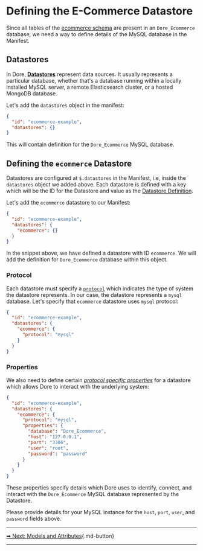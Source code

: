 # Defining the E-Commerce Datastore

Since all tables of the [ecommerce schema](/tutorial/ecommerce_schema/) are present in an `Dore_Ecommerce` database, we 
need a way to define details of the MySQL database in the Manifest.

## Datastores

In Dore, [**Datastores**](/manifest/datastores/datastores/) represent data sources. It usually represents a 
particular database, whether that's a database running within a locally installed MySQL server, a remote 
Elasticsearch cluster, or a hosted MongoDB database.

Let's add the `datastores` object in the manifest:

```json linenums="1" title="dore-ecommerce-manifest.json" hl_lines="3"
{
  "id": "ecommerce-example",
  "datastores": {}
}
```

This will contain definition for the `Dore_Ecommerce` MySQL database.

## Defining the `ecommerce` Datastore

Datastores are configured at `$.datastores` in the Manifest, i.e, inside the `datastores` object we added above.  Each
datastore is defined with a key which will be the ID for the Datastore and value as the 
[Datastore Definition](/manifest/datastores/datastore_definition/).

Let's add the `ecommerce` datastore to our Manifest:

```json linenums="1" title="dore-ecommerce-manifest.json" hl_lines="4"
{
  "id": "ecommerce-example",
  "datastores": {
    "ecommerce": {}
  }
}
```

In the snippet above, we have defined a datastore with ID `ecommerce`. We will add the definition for 
`Dore_Ecommerce` database within this object. 

### Protocol

Each datastore must specify a [`protocol`](/manifest/datastores/datastore_definition/#protocol-string-required) which 
indicates the type of system the datastore represents. In our case, the datastore represents a `mysql` database. 
Let's specify that `ecommerce` datastore uses `mysql` protocol:

```json linenums="1" title="dore-ecommerce-manifest.json" hl_lines="5"
{
  "id": "ecommerce-example",
  "datastores": {
    "ecommerce": {
      "protocol": "mysql"
    }
  }
}
```

### Properties

We also need to define certain [*protocol specific properties*](/manifest/datastores/datastore_definition/#properties-object-required) 
for a datastore which allows Dore to interact with the underlying system:

```json linenums="1" title="dore-ecommerce-manifest.json" hl_lines="6 7 8 9 10 11 12"
{
  "id": "ecommerce-example",
  "datastores": {
    "ecommerce": {
      "protocol": "mysql",
      "properties": {
        "database": "Dore_Ecommerce",
        "host": "127.0.0.1",
        "port": "3306",
        "user": "root",
        "password": "password"
      }    
    }
  }
}
```

These properties specify details which Dore uses to identify, connect, and interact with the `Dore_Ecommerce` MySQL 
database represented by the Datastore.

Please provide details for your MySQL instance for the `host`, `port`, `user`, and `password` fields above.

<hr>

[ ➡ Next: Models and Attributes](/tutorial/models_and_attributes/){.md-button}

<hr>
